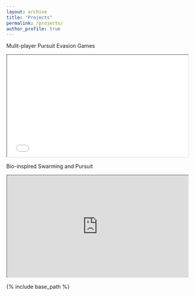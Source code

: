 ```yaml
---
layout: archive
title: "Projects"
permalink: /projects/
author_profile: true
---
```



Mulit-player Pursuit Evasion Games
<iframe src="/files/LGR_team_defense.mp4" width="480" height="270" controls preload></iframe>


Bio-inspired Swarming and Pursuit
<iframe src="https://www.youtube.com/embed/Cnz75WZ88rI" width="480" height="270" ></iframe>

<!-- <img src= "/images/foo-bar-identity-th.jpg" alt = "sample image"> -->

<!-- {% if author.googlescholar %}
  You can also find my articles on <u><a href="{{author.googlescholar}}">my Google Scholar profile</a>.</u>
{% endif %} -->

{% include base_path %}

<!-- {% for post in site.publications reversed %}
  {% include archive-single.html %}
{% endfor %} -->
